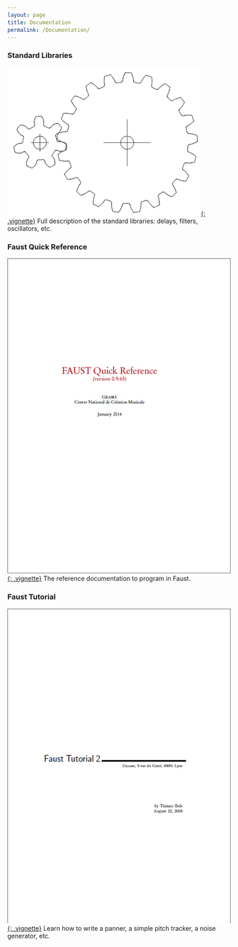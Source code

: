 ```yaml
---
layout: page
title: Documentation
permalink: /Documentation/
---
```


### Standard Libraries

[![Faust libraries](/images/gear.png){: .vignette}](/libraries.html)
Full description of the standard libraries: delays, filters, oscillators, etc.


### Faust Quick Reference

[![Faust quick reference](/images/faust-quick-reference.png){: .vignette}](/images/faust-quick-reference.pdf)
The reference documentation to program in Faust.

### Faust Tutorial

[![Faust tutorial 2](/images/faust-tutorial2.png){: .vignette}](/images/faust-tutorial2.pdf)
Learn how to write a panner, a simple pitch tracker, a noise generator, etc.
